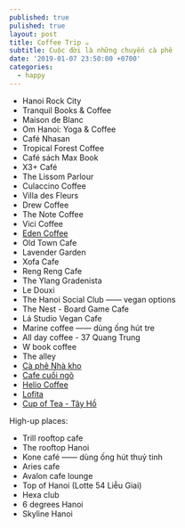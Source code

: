 ```yaml
---
published: true
pulished: true
layout: post
title: Coffee Trip ☕️
subtitle: Cuộc đời là những chuyến cà phê
date: '2019-01-07 23:50:00 +0700'
categories:
  - happy
---
```

- Hanoi Rock City
- Tranquil Books & Coffee
- Maison de Blanc
- Om Hanoi: Yoga & Coffee
- Café Nhasan
- Tropical Forest Coffee
- Café sách Max Book
- X3+ Café
- The Lissom Parlour
- Culaccino Coffee
- Villa des Fleurs
- Drew Coffee
- The Note Coffee
- Vici Coffee
- [Eden Coffee](https://www.foody.vn/ha-noi/eden-coffee)
- Old Town Cafe
- Lavender Garden
- Xofa Cafe 
- Reng Reng Cafe
- The Ylang Gradenista
- Le Douxi
- The Hanoi Social Club —— vegan options
- The Nest - Board Game Cafe
- Lá Studio Vegan Cafe
- Marine coffee —— dùng ống hút tre
- All day coffee - 37 Quang Trung
- W book coffee
- The alley
- [Cà phê Nhà kho](https://viewdao.net/ca-phe-nha-kho-o-599-de-la-thanh-p1604.html?fbclid=IwAR07a90fyaERVl6eD18mUJojCGWYwKLs0EAWco9uR_zg6AUtM_QcpGxEBuU)
- [Cafe cuối ngõ](https://www.foody.vn/ha-noi/cafe-cuoi-ngo-cau-giay?fbclid=IwAR2CMY6ds_kRsqXLM1iHFX-PFyiIYTex6AlFgZcI91eBejywRS5kElwWWj0)
- [Helio Coffee](https://www.foody.vn/ha-noi/helio-coffee-ba-trieu)
- [Lofita](https://www.foody.vn/ha-noi/lofita-healthy-drinks-foods/album-khong-gian)
- [Cup of Tea - Tây Hồ](https://www.foody.vn/ha-noi/cup-of-tea-nguyen-dinh-thi)

High-up places:
- Trill rooftop cafe
- The rooftop Hanoi
- Kone café —— dùng ống hút thuỷ tinh
- Aries cafe
- Avalon cafe lounge
- Top of Hanoi (Lotte 54 Liễu Giai)
- Hexa club
- 6 degrees Hanoi
- Skyline Hanoi